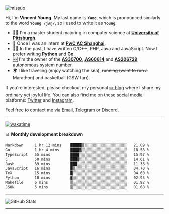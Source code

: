 <p align="left"> <img src="https://komarev.com/ghpvc/?username=missuo&label=Profile%20views&color=0e75b6&style=flat" alt="missuo" /> </p>


Hi, I'm **Vincent Young**. My last name is **`Yang`**, which is pronounced similarly to the word **`Young /jʌŋ/`**, so I used to write it as **`Young`**. 

-  👨‍🎓 I'm a master student majoring in computer science at [**University of Pittsburgh**](https://www.pitt.edu).
-  💼 Once I was an intern at **[PwC AC Shanghai](https://www.linkedin.com/company/pwc-ac-shanghai/)**.
-  👨‍💻 In the past, I have written C/C++, PHP, Java and JavaScript. Now I prefer writing **Python** and **Go**.
-  🆕 I'm the owner of the **[AS30700](https://bgp.tools/as/30700)**, **[AS60614](https://bgp.tools/as/60614)** and **[AS206729](https://bgp.tools/as/206729)** autonomous system number.
-  🌍 I like traveling (enjoy watching the sea), ~~running (want to run a Marathon)~~ and basketball (GSW fan).

If you're interested, please checkout my personal [✏️ blog](https://missuo.me/) where I share my ordinary yet joyful life. You can also find me on these social media platforms: [Twitter](https://twitter.com/m1ssuo) and [Instagram](https://www.instagram.com/missuo.me).

Feel free to contact me via <a href="mailto:i@yyt.moe">Email</a>, [Telegram](https://t.me/missuo) or [Discord](https://discordapp.com/users/missuo#7448).

-------

[![wakatime](https://wakatime.com/badge/user/c13cd961-40ca-417a-afb6-1f9ea8ac295c.svg)](https://wakatime.com/@missuo)

📊 **Monthly development breakdown**
<!--START_SECTION:waka-->

```txt
Markdown     1 hr 12 mins    █████▒░░░░░░░░░░░░░░░░░░░   21.09 %
Go           1 hr 4 mins     ████▓░░░░░░░░░░░░░░░░░░░░   18.58 %
TypeScript   55 mins         ████░░░░░░░░░░░░░░░░░░░░░   15.97 %
C            50 mins         ███▓░░░░░░░░░░░░░░░░░░░░░   14.61 %
Bash         39 mins         ███░░░░░░░░░░░░░░░░░░░░░░   11.36 %
JavaScript   16 mins         █▒░░░░░░░░░░░░░░░░░░░░░░░   04.70 %
TeX          15 mins         █░░░░░░░░░░░░░░░░░░░░░░░░   04.60 %
Python       10 mins         ▓░░░░░░░░░░░░░░░░░░░░░░░░   02.93 %
Makefile     6 mins          ▒░░░░░░░░░░░░░░░░░░░░░░░░   01.92 %
JSON         5 mins          ▒░░░░░░░░░░░░░░░░░░░░░░░░   01.68 %
```

<!--END_SECTION:waka-->

-------

![GitHub Stats](https://github-readme-stats-opal-alpha-76.vercel.app/api?username=missuo&show_icons=true&theme=transparent)

-------

